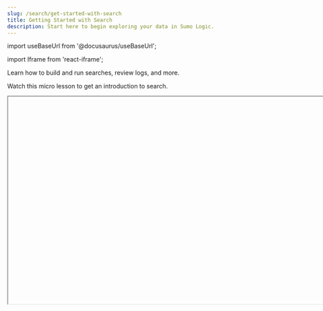 ```yaml
---
slug: /search/get-started-with-search
title: Getting Started with Search
description: Start here to begin exploring your data in Sumo Logic.
---
```


import useBaseUrl from '@docusaurus/useBaseUrl';

import Iframe from 'react-iframe';

Learn how to build and run searches, review logs, and more.

Watch this micro lesson to get an introduction to search.

<Iframe url="https://www.youtube.com/embed/VbFsfpmP6LY?rel=0"
     width="854px"
     height="480px"
     id="myId"
     className="video-container"
     display="initial"
     position="relative"
     allow="accelerometer; autoplay=1; clipboard-write; encrypted-media; gyroscope; picture-in-picture"
     allowfullscreen
     />


In this section, we'll introduce the following concepts:

<div className="box-wrapper" markdown="1">
<div className="box smallbox1 card">
  <div className="container">
  <img src={useBaseUrl('img/icons/search.png')} alt="icon" width="35"/><h4><a href="/docs/search/get-started-with-search/search-basics">Search Basics</a></h4>
  <p>Sumo Logic search syntax uses logical and familiar operators allowing you to create ad hoc queries quickly and efficiently.</p>
  </div>
</div>
<div className="box smallbox2 card">
  <div className="container">
  <img src={useBaseUrl('img/icons/search.png')} alt="icon" width="35"/><h4><a href="/docs/search/get-started-with-search/build-search">Build Searches</a></h4>
  <p>Details on building a search - best practices, syntax, time range, and efficient searches.</p>
  </div>
</div>
<div className="box smallbox3 card">
  <div className="container">
  <img src={useBaseUrl('img/icons/search.png')} alt="icon" width="35"/><h4><a href="/docs/search/get-started-with-search/search-page">Using the Search Page</a></h4>
  <p>Understand the basic components of the Search window and how they can help you investigate your issues.</p>
  </div>
</div>
<div className="box smallbox4 card">
  <div className="container">
  <img src={useBaseUrl('img/icons/search.png')} alt="icon" width="35"/><h4><a href="/docs/search/get-started-with-search/suggested-searches">Suggested Searches</a></h4>
  <p>Sumo Logic queries can help track and diagnose common IT issues. Take a look at these Sumo Logic suggested searches.</p>
  </div>
</div>
</div>
